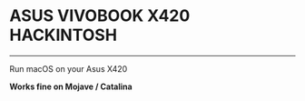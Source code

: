# ASUS VIVOBOOK X420 HACKINTOSH

-----
Run macOS on your Asus X420

**Works fine on Mojave / Catalina** 

